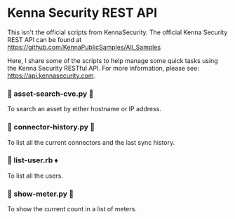 # Kenna Security REST API

This isn't the official scripts from KennaSecurity. The official Kenna Security REST API can be found at https://github.com/KennaPublicSamples/All_Samples

Here, I share some of the scripts to help manage some quick tasks using the Kenna Security RESTful API. For more information, please see: https://api.kennasecurity.com.

### :open_file_folder: asset-search-cve.py :snake:
To search an asset by either hostname or IP address.

### :open_file_folder: connector-history.py :snake:
To list all the current connectors and the last sync history. 

### :open_file_folder: list-user.rb :diamonds:
To list all the users.

### :open_file_folder: show-meter.py :snake:
To show the current count in a list of meters.

